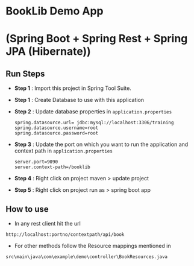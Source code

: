 # BookLib Demo App
# (Spring Boot + Spring Rest + Spring JPA (Hibernate))


## Run Steps

- **Step 1** : Import this project in Spring Tool Suite. 
- **Step 1** : Create Database to use with this application
- **Step 2** : Update database properties in  `application.properties` 
	```
	spring.datasource.url= jdbc:mysql://localhost:3306/training
	spring.datasource.username=root
	spring.datasource.password=root
	```
- **Step 3** : Update the port on which you want to run the application and context path in `application.properties`
	```
	server.port=9090
	server.context-path=/booklib
	```

- **Step 4** : Right click on project maven > update project
- **Step 5** : Right click on project run as > spring boot app


## How to use

- In any rest client hit the url 

```
http://localhost:portno/contextpath/api/book
```

- For other methods follow the Resource mappings mentioned in 

```
src\main\java\com\example\demo\controller\BookResources.java
```

